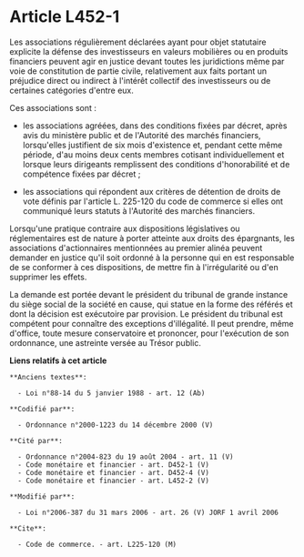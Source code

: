 # Article L452-1

Les associations régulièrement déclarées ayant pour objet statutaire explicite la défense des investisseurs en valeurs
mobilières ou en produits financiers peuvent agir en justice devant toutes les juridictions même par voie de constitution de
partie civile, relativement aux faits portant un préjudice direct ou indirect à l'intérêt collectif des investisseurs ou de
certaines catégories d'entre eux.

Ces associations sont :

- les associations agréées, dans des conditions fixées par décret, après avis du ministère public et de l'Autorité des
marchés financiers, lorsqu'elles justifient de six mois d'existence et, pendant cette même période, d'au moins deux cents
membres cotisant individuellement et lorsque leurs dirigeants remplissent des conditions d'honorabilité et de compétence
fixées par décret ;

- les associations qui répondent aux critères de détention de droits de vote définis par l'article L. 225-120 du code de
commerce si elles ont communiqué leurs statuts à l'Autorité des marchés financiers.

Lorsqu'une pratique contraire aux dispositions législatives ou réglementaires est de nature à porter atteinte aux droits des
épargnants, les associations d'actionnaires mentionnées au premier alinéa peuvent demander en justice qu'il soit ordonné à la
personne qui en est responsable de se conformer à ces dispositions, de mettre fin à l'irrégularité ou d'en supprimer les
effets.

La demande est portée devant le président du tribunal de grande instance du siège social de la société en cause, qui statue
en la forme des référés et dont la décision est exécutoire par provision. Le président du tribunal est compétent pour
connaître des exceptions d'illégalité. Il peut prendre, même d'office, toute mesure conservatoire et prononcer, pour
l'exécution de son ordonnance, une astreinte versée au Trésor public.

**Liens relatifs à cet article**

	**Anciens textes**:

	  - Loi n°88-14 du 5 janvier 1988 - art. 12 (Ab)

	**Codifié par**:

	  - Ordonnance n°2000-1223 du 14 décembre 2000 (V)

	**Cité par**:

	  - Ordonnance n°2004-823 du 19 août 2004 - art. 11 (V)
	  - Code monétaire et financier - art. D452-1 (V)
	  - Code monétaire et financier - art. D452-4 (V)
	  - Code monétaire et financier - art. L452-2 (V)

	**Modifié par**:

	  - Loi n°2006-387 du 31 mars 2006 - art. 26 (V) JORF 1 avril 2006

	**Cite**:

	  - Code de commerce. - art. L225-120 (M)
